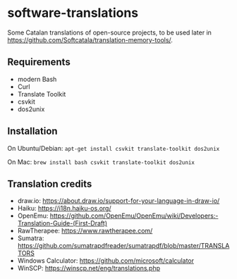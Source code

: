 # software-translations

Some Catalan translations of open-source projects, to be used later in
https://github.com/Softcatala/translation-memory-tools/.

## Requirements

* modern Bash
* Curl
* Translate Toolkit
* csvkit
* dos2unix

## Installation

On Ubuntu/Debian: `apt-get install csvkit translate-toolkit dos2unix`

On Mac: `brew install bash csvkit translate-toolkit dos2unix`

## Translation credits

* draw.io: https://about.draw.io/support-for-your-language-in-draw-io/
* Haiku: https://i18n.haiku-os.org/
* OpenEmu: https://github.com/OpenEmu/OpenEmu/wiki/Developers:-Translation-Guide-(First-Draft)
* RawTherapee: https://www.rawtherapee.com/
* Sumatra: https://github.com/sumatrapdfreader/sumatrapdf/blob/master/TRANSLATORS
* Windows Calculator: https://github.com/microsoft/calculator
* WinSCP: https://winscp.net/eng/translations.php
